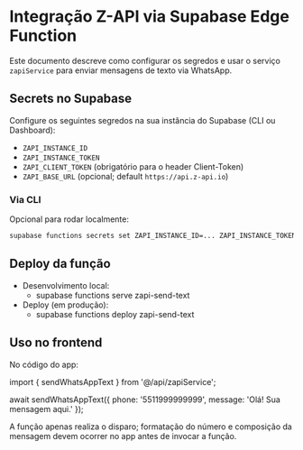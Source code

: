 # Integração Z-API via Supabase Edge Function

Este documento descreve como configurar os segredos e usar o serviço `zapiService` para enviar mensagens de texto via WhatsApp.

## Secrets no Supabase

Configure os seguintes segredos na sua instância do Supabase (CLI ou Dashboard):

- `ZAPI_INSTANCE_ID`
- `ZAPI_INSTANCE_TOKEN`
- `ZAPI_CLIENT_TOKEN` (obrigatório para o header Client-Token)
- `ZAPI_BASE_URL` (opcional; default `https://api.z-api.io`)

### Via CLI

Opcional para rodar localmente:

```bash
supabase functions secrets set ZAPI_INSTANCE_ID=... ZAPI_INSTANCE_TOKEN=... ZAPI_CLIENT_TOKEN=... ZAPI_BASE_URL=https://api.z-api.io
```

## Deploy da função

- Desenvolvimento local:
  - supabase functions serve zapi-send-text
- Deploy (em produção):
  - supabase functions deploy zapi-send-text

## Uso no frontend

No código do app:

import { sendWhatsAppText } from '@/api/zapiService';

await sendWhatsAppText({
  phone: '5511999999999',
  message: 'Olá! Sua mensagem aqui.'
});

A função apenas realiza o disparo; formatação do número e composição da mensagem devem ocorrer no app antes de invocar a função.
